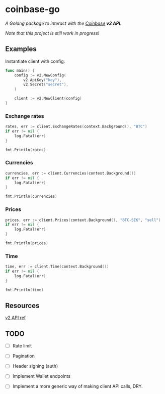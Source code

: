 # coinbase-go

_A Golang package to interact with the [Coinbase](https://www.coinbase.com/) **v2 API**._

_Note that this project is still work in progress!_
## Examples

Instantiate client with config:
```go
func main() {
	config := v2.NewConfig(
		v2.ApiKey("key"),
		v2.Secret("secret"),
	)

	client := v2.NewClient(config)
}
```

### Exchange rates

```go
rates, err := client.ExchangeRates(context.Background(), "BTC")
if err != nil {
	log.Fatal(err)
}

fmt.Println(rates)
```
### Currencies

```go
currencies, err := client.Currencies(context.Background())
if err != nil {
	log.Fatal(err)
}

fmt.Println(currencies)
```

### Prices

```go
prices, err := client.Prices(context.Background(), "BTC-SEK", "sell")
if err != nil {
	log.Fatal(err)
}

fmt.Println(prices)
```

### Time

```go
time, err := client.Time(context.Background())
if err != nil {
	log.Fatal(err)
}

fmt.Println(time)
```
## Resources

[v2 API ref](https://developers.coinbase.com/api/v2#introduction)
## TODO
* [ ] Rate limit
* [ ] Pagination
* [ ] Header signing (auth)
* [ ] Implement Wallet endpoints
* [ ] Implement a more generic way of making client API calls, DRY.

